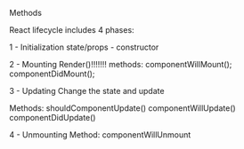 Methods

React lifecycle includes 4 phases:

1 - Initialization
state/props  - constructor

2 - Mounting
Render()!!!!!!!
methods:
componentWillMount();
componentDidMount();

3 - Updating
Change the state and update

Methods: 
shouldComponentUpdate()
componentWillUpdate()
componentDidUpdate()

4 - Unmounting
Method:
componentWillUnmount
